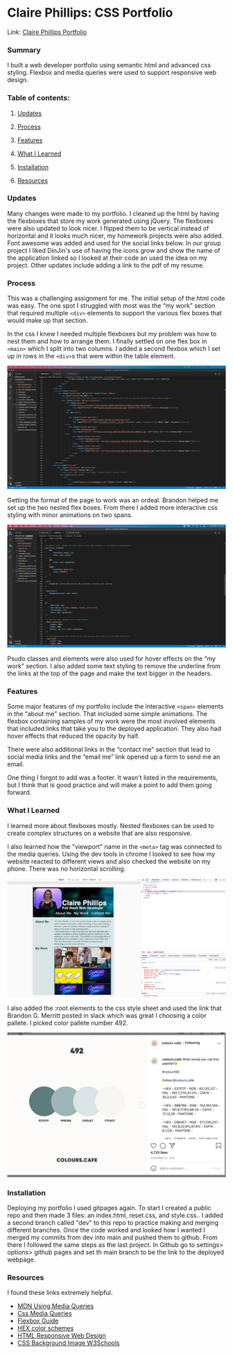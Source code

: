 # Claire Phillips: CSS Portfolio

Link: [Claire Phillips Portfolio](https://clairephillips51.github.io/claire-phillips-portfolio/)


### Summary

I built a web developer portfolio using semantic html and advanced css styling. Flexbox and media queries were used to support responsive web design.

### Table of contents:

1. [Updates](#updates)

2. [Process](#process)

3. [Features](#features)

4. [What I Learned](#what-i-learned)

5. [Installation](#installation)

6. [Resources](#resources)

### Updates
Many changes were made to my portfolio. I cleaned up the html by having the flexboxes that store my work generated using jQuery. The flexboxes were also updated to look nicer. I flipped them to be vertical instead of horizontal and it looks much nicer, my homework projects were also added. Font awesome was added and used for the social links below. In our group project I liked DinJin's use of having the icons grow and show the name of the application linked so I looked at their code an used the idea on my project. Other updates include adding a link to the pdf of my resume. 

### Process
This was a challenging assignment for me. The initial setup of the html code was easy. The one spot I struggled with most was the “my work” section that required multiple `<div>` elements to support the various flex boxes that would make up that section. 

In the css I knew I needed multiple flexboxes but my problem was how to nest them and how to arrange them. I finally settled on one flex box in `<main>` which I split into two columns. I added a second flexbox which I set up in rows in the `<div>`s that were within the table element.   

![html set up for the flex boxes](pictures/Readme-pics/flexboxcode.png)

Getting the format of the page to work was an ordeal. Brandon helped me set up the two nested flex boxes. 
From there I added more interactive css styling with minor animations on two spans. 

![css for the span animations](pictures/Readme-pics/animationcode.png)

Psudo classes and elements were also used for hover effects on the “my work” section. I also added some text styling to remove the underline from the links at the top of the page and make the text bigger in the headers. 

### Features

Some major features of my portfolio include the interactive `<span>` elements in the “about me” section. That included some simple animations.
The flexbox containing samples of my work were the most involved elements that included links that take you to the deployed application. They also had hover effects that reduced the opacity by half.

There were also additional links in the “contact me” section that lead to social media links and the “email me” link opened up a form to send me an email.

One thing I forgot to add was a footer. It wasn't listed in the requirements, but I think that is good practice and will make a point to add them going forward. 

### What I Learned

I learned more about flexboxes mostly. Nested flexboxes can be used to create complex structures on a website that are also responsive. 

I also learned how the "viewport" name in the `<meta>` tag was connected to the media queries. Using the dev tools in chrome I looked to see how my website reacted to different views and also checked the website on my phone. There was no horizontal scrolling. 

![Responsive Web proof](pictures/Readme-pics/Devtools-screenshot.png)

I also added the :root elements to the css style sheet and used the link that Brandon G. Merritt posted in slack which was great I choosing a color pallete. I picked color pallete number 492.

![HEX color pallete I choose](pictures/Readme-pics/492-color-pallete.png)

### Installation

Deploying my portfolio I used gitpages again. To start I created a public repo and then made 3 files: an index.html, reset.css, and style.css.. I added a second branch called "dev" to this repo to practice making and merging different branches. Once the code worked and looked how I wanted I merged my commits from dev into main and pushed  them to github. From there I followed the same steps as the last project. In Github go to settings> options> github pages and set th main branch to be the link to the deployed webpage.

### Resources

I found these links extremely helpful.
* [MDN Using Media Queries](https://developer.mozilla.org/en-US/docs/Web/CSS/Media_Queries/Using_media_queries)
* [Css Media Queries](https://medium.com/@mchisti/two-css-tricks-thatll-make-your-site-fully-responsive-5f9efba4015e)
* [Flexbox Guide](https://css-tricks.com/snippets/css/a-guide-to-flexbox/)
* [HEX color schemes](https://www.instagram.com/p/CH2fYP5gsTw/)
* [HTML Responsive Web Design](https://www.w3schools.com/html/html_responsive.asp)
* [CSS Background Image W3Schools](https://www.w3schools.com/css/css_background_image.asp)

